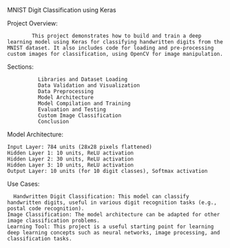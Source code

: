 MNIST Digit Classification using Keras

Project Overview:
            
            This project demonstrates how to build and train a deep learning model using Keras for classifying handwritten digits from the MNIST dataset. It also includes code for loading and pre-processing custom images for classification, using OpenCV for image manipulation.

Sections:

              Libraries and Dataset Loading
              Data Validation and Visualization
              Data Preprocessing
              Model Architecture
              Model Compilation and Training
              Evaluation and Testing
              Custom Image Classification
              Conclusion

Model Architecture:
                      
    Input Layer: 784 units (28x28 pixels flattened)
    Hidden Layer 1: 10 units, ReLU activation
    Hidden Layer 2: 30 units, ReLU activation
    Hidden Layer 3: 10 units, ReLU activation
    Output Layer: 10 units (for 10 digit classes), Softmax activation
Use Cases:

      Handwritten Digit Classification: This model can classify handwritten digits, useful in various digit recognition tasks (e.g., postal code recognition).
    Image Classification: The model architecture can be adapted for other image classification problems.
    Learning Tool: This project is a useful starting point for learning deep learning concepts such as neural networks, image processing, and classification tasks.

